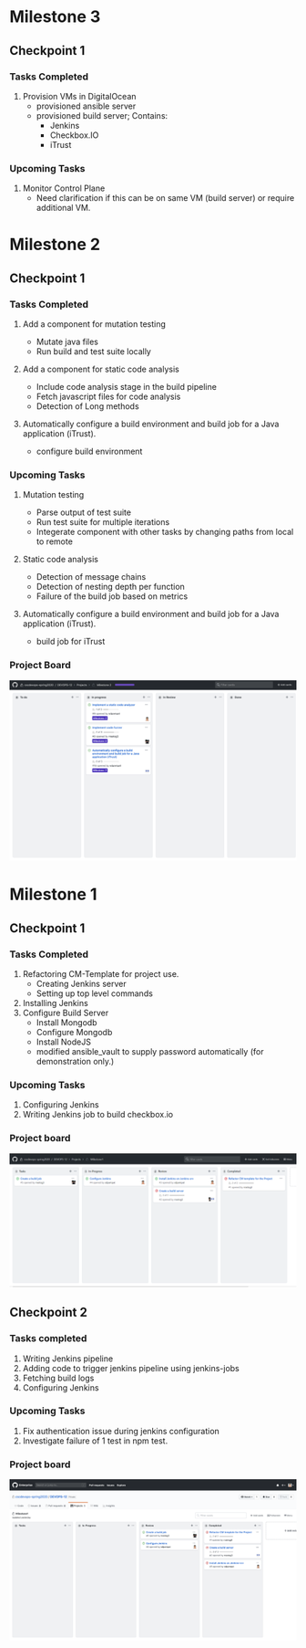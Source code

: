 # Milestone 3

## Checkpoint 1

### Tasks Completed
1. Provision VMs in DigitalOcean
    - provisioned ansible server
    - provisioned build server; Contains:
        - Jenkins
        - Checkbox.IO
        - iTrust


### Upcoming Tasks
1. Monitor Control Plane
    - Need clarification if this can be on same VM (build server) or require additional VM.

# Milestone 2

## Checkpoint 1

### Tasks Completed

1. Add a component for mutation testing
    - Mutate java files
    - Run build and test suite locally

2. Add a component for static code analysis
    - Include code analysis stage in the build pipeline
    - Fetch javascript files for code analysis
    - Detection of Long methods

3. Automatically configure a build environment and build job for a Java application (iTrust).
    - configure build environment    
    
### Upcoming Tasks

1. Mutation testing
    - Parse output of test suite
    - Run test suite for multiple iterations
    - Integerate component with other tasks by changing paths from local to remote

2. Static code analysis
    - Detection of message chains
    - Detection of nesting depth per function
    - Failure of the build job based on metrics

3. Automatically configure a build environment and build job for a Java application (iTrust).    
    - build job for iTrust 
    
### Project Board

![](images/M_2_Checkpoint.png)

# Milestone 1

## Checkpoint 1 

### Tasks Completed 

1. Refactoring CM-Template for project use.
    - Creating Jenkins server
    - Setting up top level commands
2. Installing Jenkins
3. Configure Build Server
    - Install Mongodb
    - Configure Mongodb
    - Install NodeJS
    - modified ansible_vault to supply password automatically (for demonstration only.)


### Upcoming Tasks

1. Configuring Jenkins
2. Writing Jenkins job to build checkbox.io
 
### Project board

![](images/Checkpoint1.png)

## Checkpoint 2

### Tasks completed

1. Writing Jenkins pipeline
2. Adding code to trigger jenkins pipeline using jenkins-jobs
3. Fetching build logs
4. Configuring Jenkins

### Upcoming Tasks

1. Fix authentication issue during jenkins configuration
2. Investigate failure of 1 test in npm test.

### Project board

![](images/Checkpoint2.png)
